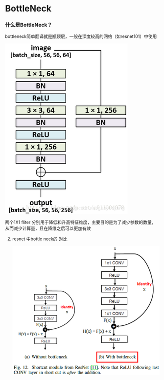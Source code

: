 # BottleNeck

### 什么是BottleNeck？

bottleneck简单翻译就是瓶颈层，一般在深度较高的网络（如resnet101）中使用

![bottlenck](bottleneck.assets/20190412171201596.png)

两个1X1 fliter 分别用于降低和升高特征维度，主要目的是为了减少参数的数量，从而减少计算量，且在降维之后可以更加有效

2. resnet 中bottle neck的 对比

   ![img](bottleneck.assets/20180521111543135.jpg)